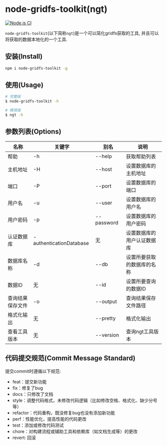 # node-gridfs-toolkit(ngt)

[![Node.js CI](https://github.com/brick9527/node-gridfs-toolkit/actions/workflows/node.js.yml/badge.svg)](https://github.com/brick9527/node-gridfs-toolkit/actions/workflows/node.js.yml)

`node-gridfs-toolkit`(以下简称`ngt`)是一个可以简化gridfs获取的工具, 并且可以将获取的数据本地化的一个工具.

## 安装(Install)

```sh
npm i node-gridfs-toolkit -g
```

## 使用(Usage)

```sh
# 完整版
$ node-gridfs-toolkit -h

# 精简版
$ ngt -h
```

## 参数列表(Options)

|名称|关键字|别名|说明|
|-|-|-|-|
|帮助|-h|--help|获取帮助列表|
|主机地址|-H|--host|设置数据库的主机地址|
|端口|-P|--port|设置数据库的端口|
|用户名|-u|--user|设置数据库的用户名|
|用户密码|-p|--password|设置数据库的用户密码|
|认证数据库|-authenticationDatabase|无|设置数据库的用户认证数据库|
|数据库名称|-d|--db|设置所要获取的数据库的名称|
|数据ID|无|--id|设置所要查询的数据ID|
|查询结果保存文件|-o|--output|查询结果保存文件路径|
|格式化输出|无|--pretty|格式化输出|
|查看工具版本|无|--version|查询ngt工具版本|

## 代码提交规范(Commit Message Standard)

提交commit时遵循以下规范:

- feat：提交新功能
- fix：修复了bug
- docs：只修改了文档
- style：调整代码格式，未修改代码逻辑（比如修改空格、格式化、缺少分号等）
- refactor：代码重构，既没修复bug也没有添加新功能
- perf：性能优化，提高性能的代码更改
- test：添加或修改代码测试
- chore：对构建流程或辅助工具和依赖库（如文档生成等）的更改
- revert: 回滚
